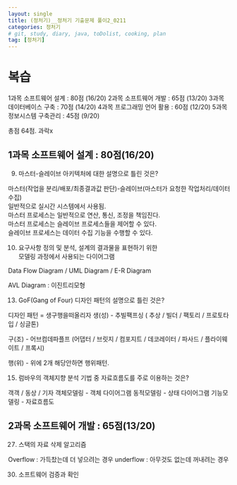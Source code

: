 ```yaml
---
layout: single
title: (정처기)__정처기 기출문제 풀이2_0211
categories: 정처기
# git, study, diary, java, toDolist, cooking, plan
tag: [정처기] 
---
```


# 복습

1과목 소프트웨어 설계 : 80점 (16/20)
2과목 소프트웨어 개발 : 65점 (13/20)
3과목 데이터베이스 구축 : 70점 (14/20)
4과목 프로그래밍 언어 활용 : 60점 (12/20)
5과목 정보시스템 구축관리 : 45점 (9/20)

총점 64점. 과락x


## 1과목 소프트웨어 설계 : 80점(16/20)

9. 마스터-슬레이브 아키텍처에 대한 설명으로 틀린 것은?

마스터(작업을 분리/배포/최종결과값 판단)-슬레이브(마스터가 요청한 작업처리/데이터수집)  
일반적으로 실시간 시스템에서 사용됨.  
마스터 프로세스는 일반적으로 연산, 통신, 조정을 책임진다.  
마스터 프로세스는 슬레이브 프로세스들을 제어할 수 있다.  
슬레이브 프로세스는 데이터 수집 기능을 수행할 수 있다.

10. 요구사항 정의 및 분석, 설계의 결과물을 표현하기 위한  
모델링 과정에서 사용되는 다이어그램

Data Flow Diagram / UML Diagram / E-R Diagram  

AVL Diagram : 이진트리모형

13. GoF(Gang of Four) 디자인 패턴의 설명으로 틀린 것은?

디자인 패턴 = 생구행을떠올리자
생(성) - 추빌팩프싱 ( 추상 / 빌더 / 팩토리 / 프로토타입 / 싱글톤)  

구(조) - 어브컴데파플프 (어댑터 / 브릿지 / 컴포지트 / 데코레이터 / 파사드 / 플라이웨이트 / 프록시)  

행(위) - 위에 2개 해당안하면 행위패턴.


15. 럼바우의 객체지향 분석 기법 중 자료흐름도를 주로 이용하는 것은?

객객 / 동상 / 기자
객체모델링 - 객체 다이어그램
동적모델링 - 상태 다이어그램
기능모델링 - 자료흐름도

## 2과목 소프트웨어 개발 : 65점(13/20)

27. 스택의 자료 삭제 알고리즘

Overflow : 가득찼는데 더 넣으려는 경우
underflow : 아무것도 없는데 꺼내려는 경우

30. 소프트웨어 검증과 확인